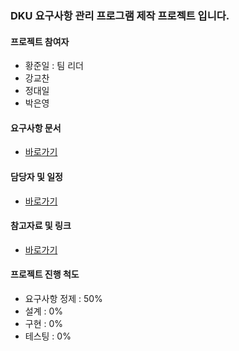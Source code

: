 ### DKU 요구사항 관리 프로그램 제작 프로젝트 입니다.
#### 프로젝트 참여자
* 황준일 : 팀 리더
* 강교찬
* 정대일
* 박은영

#### 요구사항 문서
* [바로가기](https://github.com/lecture4u/capstone-capsequence/wiki/%ED%94%84%EB%A1%9C%EC%A0%9D%ED%8A%B8-%EC%9A%94%EA%B5%AC%EC%82%AC%ED%95%AD-%EB%AC%B8%EC%84%9C-v1.0)

#### 담당자 및 일정
* [바로가기](https://github.com/lecture4u/capstone-capsequence/wiki/%ED%94%84%EB%A1%9C%EC%A0%9D%ED%8A%B8-%EC%9D%BC%EC%A0%95-%EB%B0%8F-%EC%97%AD%ED%95%A0-%EB%B6%84%EB%B0%B0-v1.0)

#### 참고자료 및 링크
* [바로가기](https://github.com/lecture4u/capstone-capsequence/wiki/%ED%94%84%EB%A1%9C%EC%A0%9D%ED%8A%B8-%EC%B0%B8%EA%B3%A0-%EC%9E%90%EB%A3%8C-%EB%B0%8F-%EB%A7%81%ED%81%AC)

#### 프로젝트 진행 척도
* 요구사항 정제 : 50%
* 설계 : 0%
* 구현 : 0%
* 테스팅 : 0%